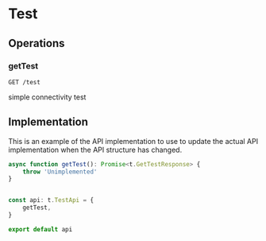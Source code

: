 # Test

## Operations

### getTest

```http
GET /test
```

simple connectivity test

## Implementation

This is an example of the API implementation to use to update the actual API implementation
when the API structure has changed.

```typescript
async function getTest(): Promise<t.GetTestResponse> {
	throw 'Unimplemented'
}


const api: t.TestApi = {
	getTest,
}

export default api
```
